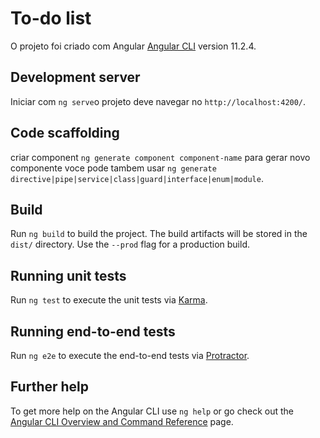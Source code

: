 # To-do list

O projeto foi criado com Angular [Angular CLI](https://github.com/angular/angular-cli) version 11.2.4.

## Development server


Iniciar com `ng serve`o projeto deve navegar no `http://localhost:4200/`.
## Code scaffolding

criar component `ng generate component component-name` para gerar novo componente voce pode tambem usar `ng generate directive|pipe|service|class|guard|interface|enum|module`.

## Build

Run `ng build` to build the project. The build artifacts will be stored in the `dist/` directory. Use the `--prod` flag for a production build.

## Running unit tests

Run `ng test` to execute the unit tests via [Karma](https://karma-runner.github.io).

## Running end-to-end tests

Run `ng e2e` to execute the end-to-end tests via [Protractor](http://www.protractortest.org/).

## Further help

To get more help on the Angular CLI use `ng help` or go check out the [Angular CLI Overview and Command Reference](https://angular.io/cli) page.
